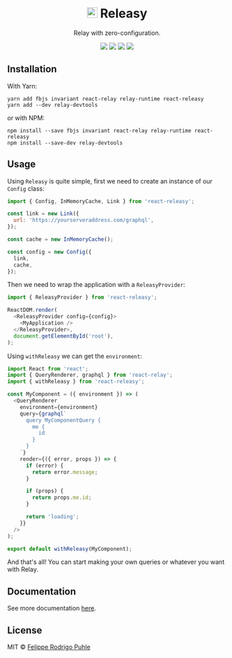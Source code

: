 <h1 align="center">
  <img src="https://avatars2.githubusercontent.com/u/36305983?s=400&u=b5b74ead3bce6d56e6aba796e4a0830f6f54f50a&v=4" width="24" />
  Releasy
</h1>

<p align="center">Relay with zero-configuration.</p>

<p align="center">
  <a href="https://travis-ci.org/releasy/react-releasy"><img src="https://travis-ci.org/releasy/react-releasy.svg?branch=master"></a>
  <a href="https://codecov.io/gh/releasy/react-releasy"><img src="https://img.shields.io/codecov/c/github/releasy/react-releasy.svg"></a>
  <a href="https://github.com/airbnb/javascript"><img src="https://img.shields.io/badge/code%20style-airbnb-green.svg"></a>
  <a href="https://github.com/releasy/react-releasy/issues"><img src="https://img.shields.io/badge/contributions-welcome-brightgreen.svg?style=flat"></a>
</p>

## Installation

With Yarn:

```
yarn add fbjs invariant react-relay relay-runtime react-releasy
yarn add --dev relay-devtools
```

or with NPM:

```
npm install --save fbjs invariant react-relay relay-runtime react-releasy
npm install --save-dev relay-devtools
```

## Usage

Using `Releasy` is quite simple, first we need to create an instance of our `Config` class:

```javascript
import { Config, InMemoryCache, Link } from 'react-releasy';

const link = new Link({
  url: 'https://yourserveraddress.com/graphql',
});

const cache = new InMemoryCache();

const config = new Config({
  link,
  cache,
});
```

Then we need to wrap the application with a `ReleasyProvider`:

```javascript
import { ReleasyProvider } from 'react-releasy';

ReactDOM.render(
  <ReleasyProvider config={config}>
    <MyApplication />
  </ReleasyProvider>,
  document.getElementById('root'),
);
```

Using `withReleasy` we can get the `environment`:

```javascript
import React from 'react';
import { QueryRenderer, graphql } from 'react-relay';
import { withReleasy } from 'react-releasy';

const MyComponent = ({ environment }) => (
  <QueryRenderer
    environment={environment}
    query={graphql`
      query MyComponentQuery {
        me {
          id
        }
      }
    `}
    render={({ error, props }) => {
      if (error) {
        return error.message;
      }

      if (props) {
        return props.me.id;
      }

      return 'loading';
    }}
  />
);

export default withReleasy(MyComponent);
```

And that's all! You can start making your own queries or whatever you want with Relay.

## Documentation

See more documentation [here](docs).

## License

MIT © [Felippe Rodrigo Puhle](http://github.com/felippepuhle)

